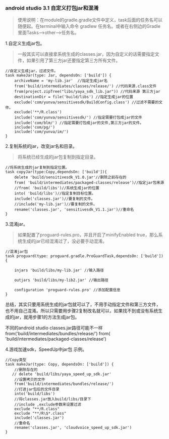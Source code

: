 ### android studio 3.1 自定义打包jar和混淆 ###

> 使用说明：在module的gradle.gradle文件中定义，task后面的任务名可以随便起。在terminal中输入命令 gradlew 任务名。或者在右侧边的Gradle里面Tasks-->other-->任务名。

1.自定义生成jar包。

> 一般其实可以直接拿系统生成的classes.jar，因为自定义的话需要指定文件，如果引用了第三方jar还要指定第三方所有文件。

	//自定义生成jar，过滤文件。
	task makeJar(type: Jar, dependsOn: ['build']) {
	    archiveName = 'my-lib.jar'  //指定生成jar名
	    from('build/intermediates/classes/release/') //代码来源.class文件
	    from(project.zipTree("libs/yaya_sdk_lib.jar")) //代码来源 第三方jar
	    destinationDir = file('build/libs') //指定生成jar的位置
	    exclude('com/yunva/sensitivesdk/BuildConfig.class') //过滤不需要的文件。
	    exclude('**/R.class')
	    include('com/yunva/sensitivesdk/') //指定需要打包成jar的文件
	    include('com/blm/') //指定需要打包成jar的文件,第三方jar的文件。
	    include('com/pg/')
	    include('com/yunva/im/')
	}

2.复制系统的jar，改变jar名和目录。

> 将系统已经生成的jar包复制到指定目录。

	//将系统生成的jar复制到指定位置。
	task copyJar(type:Copy,dependsOn: ['build']){
	    delete 'build/sensitivesdk_V1.0.jar'//删除之前存在的
	    from( 'build/intermediates/packaged-classes/release')//指定jar包来源
	    //from( 'build/libs')//系统生成jar的位置
	    into( 'build/libs')//指定复制目标位置。
	    include('classes.jar')//要复制的文件。
	    //include('my-lib.jar')//要复制的文件。
	    rename('classes.jar', 'sensitivesdk_V1.1.jar')//重命名	
	}




3.混淆jar。

> 如果配置了proguard-rules.pro，并且开启了minifyEnabled true，那么系统生成的jar已经混淆过了，没必要手动混淆。

 	//混淆jar包
	task proguard(type: proguard.gradle.ProGuardTask,dependsOn: ['build']) {
	
	    injars 'build/libs/my-lib.jar' //输入路径
	
	    outjars 'build/libs/my-lib2.jar' //输出路径
	
	    configuration 'proguard-rules.pro' //添加配置信息
	}

总结，其实只要用系统生成的jar包就可以了，不用手动指定文件和第三方文件，也不用自己混淆。所以只需要用步骤2复制改名就可以，如果找不到或没有系统生成的jar，就用步骤1的方法生成jar包。

不同的android studio classes.jar路径可能不一样
from('build/intermediates/bundles/release/')
from( 'build/intermediates/packaged-classes/release')


4.游戏加速sdk，SpeedUp中jar包 示例。

	//Copy类型
	task makeJar(type: Copy, dependsOn: ['build']) {
	    //删除存在的
	   // delete 'build/libs/yaya_speed_up_sdk.jar'
	    //设置拷贝的文件
	    from('build/intermediates/bundles/release/')
	    //打进jar包后的文件目录
	    into('build/libs')
	    //将classes.jar放入build/libs/目录下
	    //include ,exclude参数来设置过滤
	    exclude "**/R.class"
	    exclude "**/R\$*.class"
	    include('classes.jar')
	    //重命名
	    rename('classes.jar', 'cloudvoice_speed_up_sdk.jar')
	}
